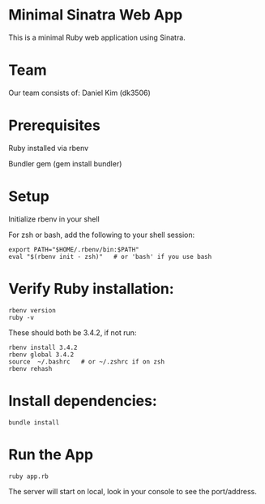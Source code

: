 # Minimal Sinatra Web App

This is a minimal Ruby web application using Sinatra.

# Team

Our team consists of:
Daniel Kim (dk3506)

# Prerequisites

Ruby installed via rbenv

Bundler gem (gem install bundler)

# Setup

Initialize rbenv in your shell

For zsh or bash, add the following to your shell session:

```console
export PATH="$HOME/.rbenv/bin:$PATH"
eval "$(rbenv init - zsh)"   # or 'bash' if you use bash
```

# Verify Ruby installation:

```console
rbenv version
ruby -v
```

These should both be 3.4.2, if not run:

```console
rbenv install 3.4.2
rbenv global 3.4.2
source  ~/.bashrc   # or ~/.zshrc if on zsh
rbenv rehash
```

# Install dependencies:

```console
bundle install
```

# Run the App

```console
ruby app.rb
```

The server will start on local, look in your console to see the port/address.  
